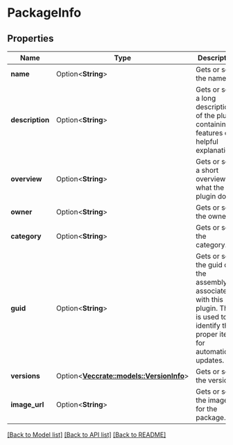 # PackageInfo

## Properties

Name | Type | Description | Notes
------------ | ------------- | ------------- | -------------
**name** | Option<**String**> | Gets or sets the name. | [optional]
**description** | Option<**String**> | Gets or sets a long description of the plugin containing features or helpful explanations. | [optional]
**overview** | Option<**String**> | Gets or sets a short overview of what the plugin does. | [optional]
**owner** | Option<**String**> | Gets or sets the owner. | [optional]
**category** | Option<**String**> | Gets or sets the category. | [optional]
**guid** | Option<**String**> | Gets or sets the guid of the assembly associated with this plugin.  This is used to identify the proper item for automatic updates. | [optional]
**versions** | Option<[**Vec<crate::models::VersionInfo>**](VersionInfo.md)> | Gets or sets the versions. | [optional]
**image_url** | Option<**String**> | Gets or sets the image url for the package. | [optional]

[[Back to Model list]](../README.md#documentation-for-models) [[Back to API list]](../README.md#documentation-for-api-endpoints) [[Back to README]](../README.md)


